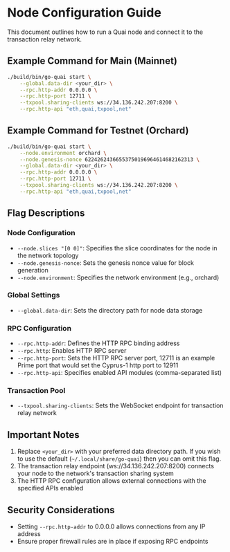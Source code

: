 # Node Configuration Guide

This document outlines how to run a Quai node and connect it to the transaction relay network.

## Example Command for Main (Mainnet)

```bash
./build/bin/go-quai start \
    --global.data-dir <your_dir> \
    --rpc.http-addr 0.0.0.0 \
    --rpc.http-port 12711 \
    --txpool.sharing-clients ws://34.136.242.207:8200 \
    --rpc.http-api "eth,quai,txpool,net"
```

## Example Command for Testnet (Orchard)

```bash
./build/bin/go-quai start \
    --node.environment orchard \
    --node.genesis-nonce 62242624366553750196964614682162313 \
    --global.data-dir <your_dir> \
    --rpc.http-addr 0.0.0.0 \
    --rpc.http-port 12711 \
    --txpool.sharing-clients ws://34.136.242.207:8200 \
    --rpc.http-api "eth,quai,txpool,net"
```

## Flag Descriptions

### Node Configuration
- `--node.slices "[0 0]"`: Specifies the slice coordinates for the node in the network topology
- `--node.genesis-nonce`: Sets the genesis nonce value for block generation
- `--node.environment`: Specifies the network environment (e.g., orchard)

### Global Settings
- `--global.data-dir`: Sets the directory path for node data storage

### RPC Configuration
- `--rpc.http-addr`: Defines the HTTP RPC binding address
- `--rpc.http`: Enables HTTP RPC server
- `--rpc.http-port`: Sets the HTTP RPC server port, 12711 is an example Prime port that would set the Cyprus-1 http port to 12911
- `--rpc.http-api`: Specifies enabled API modules (comma-separated list)

### Transaction Pool
- `--txpool.sharing-clients`: Sets the WebSocket endpoint for transaction relay network

## Important Notes

1. Replace `<your_dir>` with your preferred data directory path. If you wish to use the default (`~/.local/share/go-quai`) then you can omit this flag.
2. The transaction relay endpoint (ws://34.136.242.207:8200) connects your node to the network's transaction sharing system
3. The HTTP RPC configuration allows external connections with the specified APIs enabled

## Security Considerations

- Setting `--rpc.http-addr` to 0.0.0.0 allows connections from any IP address
- Ensure proper firewall rules are in place if exposing RPC endpoints
